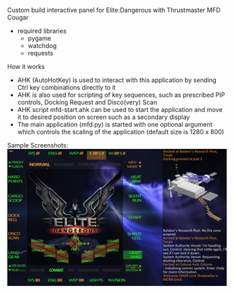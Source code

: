 Custom build interactive panel for Elite:Dangerous with Thrustmaster MFD Cougar
- required libraries
  - pygame
  - watchdog
  - requests
  
How it works
- AHK (AutoHotKey) is used to interact with this application by sending Ctrl key combinations directly to it
- AHK is also used for scripting of key sequences, such as prescribed PIP controls, Docking Request and Disco(very) Scan
- AHK script mfd-start.ahk can be used to start the application and move it to desired position on screen such as a secondary display
- The main application (mfd.py) is started with one optional argument which controls the scaling of the application (default size is 1280 x 800)

Sample Screenshots:
![ED-MFD-1](images/ED-MFD.screenshot.1.png)
